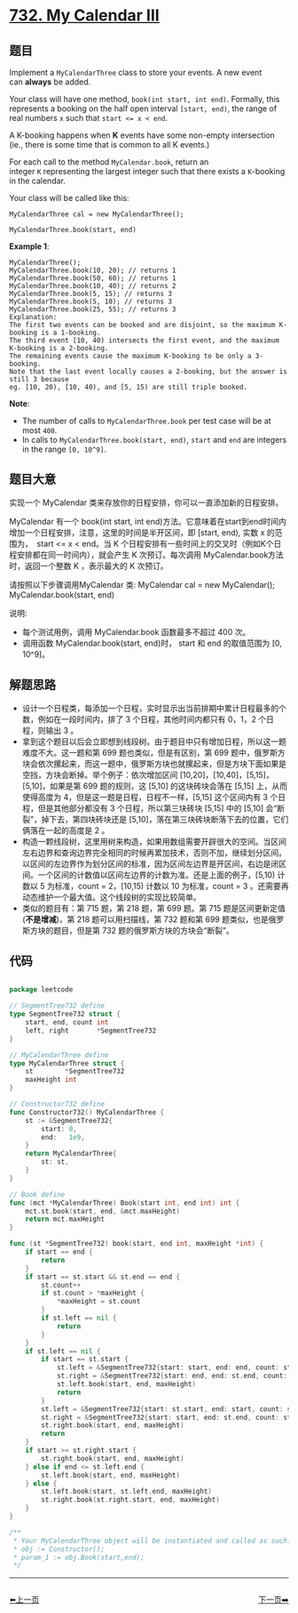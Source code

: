 # [732. My Calendar III](https://leetcode.com/problems/my-calendar-iii/)


## 题目

Implement a `MyCalendarThree` class to store your events. A new event can **always** be added.

Your class will have one method, `book(int start, int end)`. Formally, this represents a booking on the half open interval `[start, end)`, the range of real numbers `x` such that `start <= x < end`.

A K-booking happens when **K** events have some non-empty intersection (ie., there is some time that is common to all K events.)

For each call to the method `MyCalendar.book`, return an integer `K` representing the largest integer such that there exists a `K`-booking in the calendar.

Your class will be called like this:

`MyCalendarThree cal = new MyCalendarThree();`

`MyCalendarThree.book(start, end)`

**Example 1**:

    MyCalendarThree();
    MyCalendarThree.book(10, 20); // returns 1
    MyCalendarThree.book(50, 60); // returns 1
    MyCalendarThree.book(10, 40); // returns 2
    MyCalendarThree.book(5, 15); // returns 3
    MyCalendarThree.book(5, 10); // returns 3
    MyCalendarThree.book(25, 55); // returns 3
    Explanation: 
    The first two events can be booked and are disjoint, so the maximum K-booking is a 1-booking.
    The third event [10, 40) intersects the first event, and the maximum K-booking is a 2-booking.
    The remaining events cause the maximum K-booking to be only a 3-booking.
    Note that the last event locally causes a 2-booking, but the answer is still 3 because
    eg. [10, 20), [10, 40), and [5, 15) are still triple booked.

**Note**:

- The number of calls to `MyCalendarThree.book` per test case will be at most `400`.
- In calls to `MyCalendarThree.book(start, end)`, `start` and `end` are integers in the range `[0, 10^9]`.


## 题目大意

实现一个 MyCalendar 类来存放你的日程安排，你可以一直添加新的日程安排。

MyCalendar 有一个 book(int start, int end)方法。它意味着在start到end时间内增加一个日程安排，注意，这里的时间是半开区间，即 [start, end), 实数 x 的范围为，  start <= x < end。当 K 个日程安排有一些时间上的交叉时（例如K个日程安排都在同一时间内），就会产生 K 次预订。每次调用 MyCalendar.book方法时，返回一个整数 K ，表示最大的 K 次预订。

请按照以下步骤调用MyCalendar 类: MyCalendar cal = new MyCalendar(); MyCalendar.book(start, end)

说明:

- 每个测试用例，调用 MyCalendar.book 函数最多不超过 400 次。
- 调用函数 MyCalendar.book(start, end)时， start 和 end 的取值范围为 [0, 10^9]。




## 解题思路

- 设计一个日程类，每添加一个日程，实时显示出当前排期中累计日程最多的个数，例如在一段时间内，排了 3 个日程，其他时间内都只有 0，1，2 个日程，则输出 3 。
- 拿到这个题目以后会立即想到线段树。由于题目中只有增加日程，所以这一题难度不大。这一题和第 699 题也类似，但是有区别，第 699 题中，俄罗斯方块会依次摞起来，而这一题中，俄罗斯方块也就摞起来，但是方块下面如果是空挡，方块会断掉。举个例子：依次增加区间 [10,20]，[10,40]，[5,15]，[5,10]，如果是第 699 题的规则，这 [5,10] 的这块砖块会落在 [5,15] 上，从而使得高度为 4，但是这一题是日程，日程不一样，[5,15] 这个区间内有 3 个日程，但是其他部分都没有 3 个日程，所以第三块砖块 [5,15] 中的 [5,10] 会“断裂”，掉下去，第四块砖块还是 [5,10]，落在第三块砖块断落下去的位置，它们俩落在一起的高度是 2 。
- 构造一颗线段树，这里用树来构造，如果用数组需要开辟很大的空间。当区间左右边界和查询边界完全相同的时候再累加技术，否则不加，继续划分区间。以区间的左边界作为划分区间的标准，因为区间左边界是开区间，右边是闭区间。一个区间的计数值以区间左边界的计数为准。还是上面的例子，[5,10) 计数以 5 为标准，count = 2，[10,15) 计数以 10 为标准，count = 3 。还需要再动态维护一个最大值。这个线段树的实现比较简单。
- 类似的题目有：第 715 题，第 218 题，第 699 题。第 715 题是区间更新定值(**不是增减**)，第 218 题可以用扫描线，第 732 题和第 699 题类似，也是俄罗斯方块的题目，但是第 732 题的俄罗斯方块的方块会“断裂”。


## 代码

```go

package leetcode

// SegmentTree732 define
type SegmentTree732 struct {
	start, end, count int
	left, right       *SegmentTree732
}

// MyCalendarThree define
type MyCalendarThree struct {
	st        *SegmentTree732
	maxHeight int
}

// Constructor732 define
func Constructor732() MyCalendarThree {
	st := &SegmentTree732{
		start: 0,
		end:   1e9,
	}
	return MyCalendarThree{
		st: st,
	}
}

// Book define
func (mct *MyCalendarThree) Book(start int, end int) int {
	mct.st.book(start, end, &mct.maxHeight)
	return mct.maxHeight
}

func (st *SegmentTree732) book(start, end int, maxHeight *int) {
	if start == end {
		return
	}
	if start == st.start && st.end == end {
		st.count++
		if st.count > *maxHeight {
			*maxHeight = st.count
		}
		if st.left == nil {
			return
		}
	}
	if st.left == nil {
		if start == st.start {
			st.left = &SegmentTree732{start: start, end: end, count: st.count}
			st.right = &SegmentTree732{start: end, end: st.end, count: st.count}
			st.left.book(start, end, maxHeight)
			return
		}
		st.left = &SegmentTree732{start: st.start, end: start, count: st.count}
		st.right = &SegmentTree732{start: start, end: st.end, count: st.count}
		st.right.book(start, end, maxHeight)
		return
	}
	if start >= st.right.start {
		st.right.book(start, end, maxHeight)
	} else if end <= st.left.end {
		st.left.book(start, end, maxHeight)
	} else {
		st.left.book(start, st.left.end, maxHeight)
		st.right.book(st.right.start, end, maxHeight)
	}
}

/**
 * Your MyCalendarThree object will be instantiated and called as such:
 * obj := Constructor();
 * param_1 := obj.Book(start,end);
 */

```


----------------------------------------------
<div style="display: flex;justify-content: space-between;align-items: center;">
<p><a href="https://books.halfrost.com/leetcode/ChapterFour/0700~0799/0729.My-Calendar-I/">⬅️上一页</a></p>
<p><a href="https://books.halfrost.com/leetcode/ChapterFour/0700~0799/0733.Flood-Fill/">下一页➡️</a></p>
</div>
